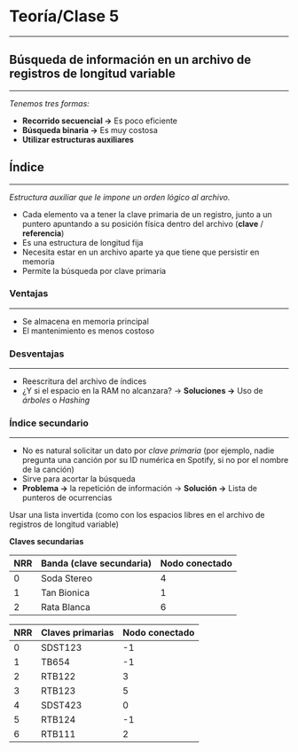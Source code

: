 # Teoría/Clase 5

---

## Búsqueda de información en un archivo de registros de longitud variable

---

*Tenemos tres formas:*

- **Recorrido secuencial →** Es poco eficiente
- **Búsqueda binaria →** Es muy costosa
- **Utilizar estructuras auxiliares**

## Índice

---

*Estructura auxiliar que le impone un orden lógico al archivo.*

- Cada elemento va a tener la clave primaria de un registro, junto a un puntero apuntando a su posición física dentro del archivo (**clave** / **referencia**)
- Es una estructura de longitud fija
- Necesita estar en un archivo aparte ya que tiene que persistir en memoria
- Permite la búsqueda por clave primaria

### Ventajas

---

- Se almacena en memoria principal
- El mantenimiento es menos costoso

### Desventajas

---

- Reescritura del archivo de índices
- ¿Y si el espacio en la RAM no alcanzara? → **Soluciones →** Uso de *árboles* o *Hashing*

### Índice secundario

---

- No es natural solicitar un dato por *clave primaria* (por ejemplo, nadie pregunta una canción por su ID numérica en Spotify, si no por el nombre de la canción)
- Sirve para acortar la búsqueda
- **Problema →** la repetición de información → **Solución →** Lista de punteros de ocurrencias

Usar una lista invertida (como con los espacios libres en el archivo de registros de longitud variable)

**Claves secundarias**

| **NRR** | **Banda (clave secundaria)** | **Nodo conectado** |
| --- | --- | --- |
| 0 | Soda Stereo | 4 |
| 1 | Tan Bionica | 1 |
| 2 | Rata Blanca | 6 |

| **NRR** | **Claves primarias** | **Nodo conectado** |
| --- | --- | --- |
| 0 | SDST123 | -1 |
| 1 | TB654 | -1 |
| 2 | RTB122 | 3 |
| 3 | RTB123 | 5 |
| 4 | SDST423 | 0 |
| 5 | RTB124 | -1 |
| 6 | RTB111 | 2 |
